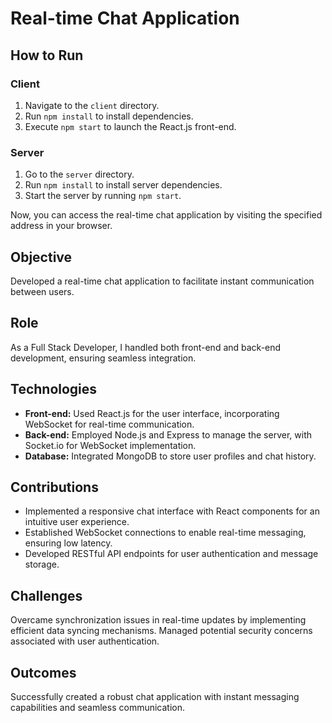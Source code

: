 # Real-time Chat Application

## How to Run
### Client
1. Navigate to the `client` directory.
2. Run `npm install` to install dependencies.
3. Execute `npm start` to launch the React.js front-end.

### Server
1. Go to the `server` directory.
2. Run `npm install` to install server dependencies.
3. Start the server by running `npm start`.

Now, you can access the real-time chat application by visiting the specified address in your browser.

## Objective
Developed a real-time chat application to facilitate instant communication between users.

## Role
As a Full Stack Developer, I handled both front-end and back-end development, ensuring seamless integration.

## Technologies
- **Front-end:** Used React.js for the user interface, incorporating WebSocket for real-time communication.
- **Back-end:** Employed Node.js and Express to manage the server, with Socket.io for WebSocket implementation.
- **Database:** Integrated MongoDB to store user profiles and chat history.

## Contributions
- Implemented a responsive chat interface with React components for an intuitive user experience.
- Established WebSocket connections to enable real-time messaging, ensuring low latency.
- Developed RESTful API endpoints for user authentication and message storage.

## Challenges
Overcame synchronization issues in real-time updates by implementing efficient data syncing mechanisms. Managed potential security concerns associated with user authentication.

## Outcomes
Successfully created a robust chat application with instant messaging capabilities and seamless communication.